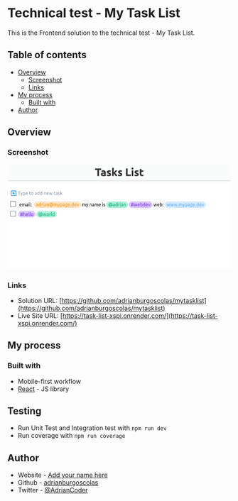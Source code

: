 # Technical test - My Task List

This is the Frontend solution to the technical test - My Task List. 

## Table of contents

- [Overview](#overview)
  - [Screenshot](#screenshot)
  - [Links](#links)
- [My process](#my-process)
  - [Built with](#built-with)
- [Author](#author)


## Overview

### Screenshot

![](./screenshot.png)


### Links

- Solution URL: [https://github.com/adrianburgoscolas/mytasklist](https://github.com/adrianburgoscolas/mytasklist)
- Live Site URL: [https://task-list-xspi.onrender.com/](https://task-list-xspi.onrender.com/)

## My process

### Built with

- Mobile-first workflow
- [React](https://reactjs.org/) - JS library

## Testing
- Run Unit Test and Integration test with `npm run dev`
- Run coverage with `npm run coverage`

## Author

- Website - [Add your name here](https://www.your-site.com)
- Github - [adrianburgoscolas](https://github.com/adrianburgoscolas)
- Twitter - [@AdrianCoder](https://twitter.com/AdrianCoder)
